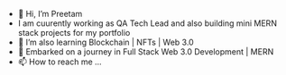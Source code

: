 - 👋 Hi, I’m Preetam
- I am cuurently working as QA Tech Lead and also building mini MERN stack projects for my portfolio
- 👀 I’m also learning Blockchain |  NFTs | Web 3.0
- 🌱 Embarked on a journey in Full Stack Web 3.0 Development | MERN
- 📫 How to reach me ...

<!---
rajpreet88/rajpreet88 is a ✨ special ✨ repository because its `README.md` (this file) appears on your GitHub profile.
You can click the Preview link to take a look at your changes.
--->
